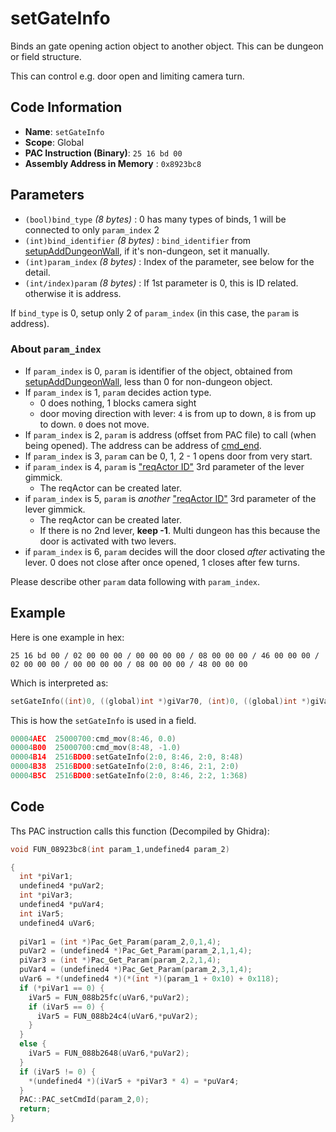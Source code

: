 # setGateInfo

Binds an gate opening action object to another object. This can be dungeon or field structure.

This can control e.g. door open and limiting camera turn.

## Code Information

- **Name**: `setGateInfo`
- **Scope**: Global
- **PAC Instruction (Binary)**: `25 16 bd 00`
- **Assembly Address in Memory** : `0x8923bc8`

## Parameters

- `(bool)bind_type` *(8 bytes)* : 0 has many types of binds, 1 will be connected to only `param_index` 2
- `(int)bind_identifier` *(8 bytes)* : `bind_identifier` from [setupAddDungeonWall](./setupadddungeonwall.md), if it's non-dungeon, set it manually.
- `(int)param_index` *(8 bytes)* : Index of the parameter, see below for the detail.
- `(int/index)param` *(8 bytes)* : If 1st parameter is 0, this is ID related. otherwise it is address.
   
If `bind_type` is 0, setup only 2 of `param_index` (in this case, the `param` is address).

### About `param_index`


- If `param_index` is 0, `param` is identifier of the object, obtained from [setupAddDungeonWall](./setupadddungeonwall.md), less than 0 for non-dungeon object.
- If `param_index` is 1, `param` decides action type.
   - 0 does nothing, 1 blocks camera sight
   - door moving direction with lever: `4` is from up to down, `8` is from up to down. `0` does not move.
- If `param_index` is 2, `param` is address (offset from PAC file) to call (when being opened). The address can be address of [cmd_end](./cmd_end.md).
- If `param_index` is 3, `param` can be 0, 1, 2 - 1 opens door from very start.
- if `param_index` is 4, `param` is ["reqActor ID"](./setreqactoruniqueid.md) 3rd parameter of the lever gimmick.
   - The reqActor can be created later.
- if `param_index` is 5, `param` is *another* ["reqActor ID"](./setreqactoruniqueid.md) 3rd parameter of the lever gimmick.
   - The reqActor can be created later.
   - If there is no 2nd lever, **keep -1**. Multi dungeon has this because the door is activated with two levers.
- if `param_index` is 6, `param` decides will the door closed *after* activating the lever. 0 does not close after once opened, 1 closes after few turns.

Please describe other `param` data following with `param_index`.

## Example

Here is one example in hex:

```25 16 bd 00 / 02 00 00 00 / 00 00 00 00 / 08 00 00 00 / 46 00 00 00 / 02 00 00 00 / 00 00 00 00 / 08 00 00 00 / 48 00 00 00```

Which is interpreted as:

```c
setGateInfo((int)0, ((global)int *)giVar70, (int)0, ((global)int *)giVar72)
```

This is how the `setGateInfo` is used in a field.

```c
00004AEC  25000700:cmd_mov(8:46, 0.0)
00004B00  25000700:cmd_mov(8:48, -1.0)
00004B14  2516BD00:setGateInfo(2:0, 8:46, 2:0, 8:48)
00004B38  2516BD00:setGateInfo(2:0, 8:46, 2:1, 2:0)
00004B5C  2516BD00:setGateInfo(2:0, 8:46, 2:2, 1:368)
```

## Code

Ths PAC instruction calls this function (Decompiled by Ghidra):

```c
void FUN_08923bc8(int param_1,undefined4 param_2)

{
  int *piVar1;
  undefined4 *puVar2;
  int *piVar3;
  undefined4 *puVar4;
  int iVar5;
  undefined4 uVar6;
  
  piVar1 = (int *)Pac_Get_Param(param_2,0,1,4);
  puVar2 = (undefined4 *)Pac_Get_Param(param_2,1,1,4);
  piVar3 = (int *)Pac_Get_Param(param_2,2,1,4);
  puVar4 = (undefined4 *)Pac_Get_Param(param_2,3,1,4);
  uVar6 = *(undefined4 *)(*(int *)(param_1 + 0x10) + 0x118);
  if (*piVar1 == 0) {
    iVar5 = FUN_088b25fc(uVar6,*puVar2);
    if (iVar5 == 0) {
      iVar5 = FUN_088b24c4(uVar6,*puVar2);
    }
  }
  else {
    iVar5 = FUN_088b2648(uVar6,*puVar2);
  }
  if (iVar5 != 0) {
    *(undefined4 *)(iVar5 + *piVar3 * 4) = *puVar4;
  }
  PAC::PAC_setCmdId(param_2,0);
  return;
}
```

